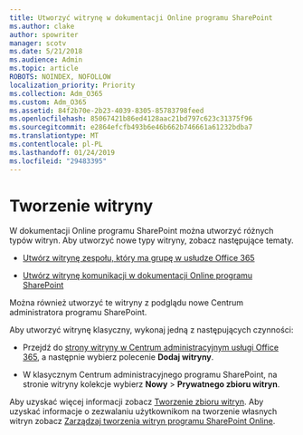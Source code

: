 ```yaml
---
title: Utworzyć witrynę w dokumentacji Online programu SharePoint
ms.author: clake
author: spowriter
manager: scotv
ms.date: 5/21/2018
ms.audience: Admin
ms.topic: article
ROBOTS: NOINDEX, NOFOLLOW
localization_priority: Priority
ms.collection: Adm_O365
ms.custom: Adm_O365
ms.assetid: 84f2b70e-2b23-4039-8305-85783798feed
ms.openlocfilehash: 85067421b86ed4128aac21bd797c623c31375f96
ms.sourcegitcommit: e2864efcfb493b6e46b662b746661a61232bdba7
ms.translationtype: MT
ms.contentlocale: pl-PL
ms.lasthandoff: 01/24/2019
ms.locfileid: "29483395"
---
```

# <a name="create-a-site"></a>Tworzenie witryny

W dokumentacji Online programu SharePoint można utworzyć różnych typów witryn. Aby utworzyć nowe typy witryny, zobacz następujące tematy.
  
- [Utwórz witrynę zespołu, który ma grupę w usłudze Office 365](https://go.microsoft.com/fwlink/?linkid=866292)
    
- [Utwórz witrynę komunikacji w dokumentacji Online programu SharePoint](https://go.microsoft.com/fwlink/?linkid=866294)
    
Można również utworzyć te witryny z podglądu nowe Centrum administratora programu SharePoint.
  
Aby utworzyć witrynę klasyczny, wykonaj jedną z następujących czynności:
  
- Przejdź do [strony witryny w Centrum administracyjnym usługi Office 365](https://portal.office.com/adminportal/home#/SitesList), a następnie wybierz polecenie **Dodaj witryny**.
    
- W klasycznym Centrum administracyjnego programu SharePoint, na stronie witryny kolekcje wybierz **Nowy** \> **Prywatnego zbioru witryn**.
    
Aby uzyskać więcej informacji zobacz [Tworzenie zbioru witryn](https://go.microsoft.com/fwlink/?linkid=866295). Aby uzyskać informacje o zezwalaniu użytkownikom na tworzenie własnych witryn zobacz [Zarządzaj tworzenia witryn programu SharePoint Online](https://go.microsoft.com/fwlink/?linkid=866296).
  

